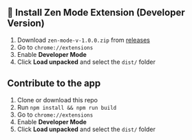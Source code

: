 ## 🧩 Install Zen Mode Extension (Developer Version)

1. Download `zen-mode-v-1.0.0.zip` from [releases](https://github.com/ylu021/zenmode/releases)
2. Go to `chrome://extensions`
3. Enable **Developer Mode**
4. Click **Load unpacked** and select the `dist/` folder

## Contribute to the app

1. Clone or download this repo
2. Run `npm install && npm run build`
3. Go to `chrome://extensions`
4. Enable **Developer Mode**
5. Click **Load unpacked** and select the `dist/` folder
